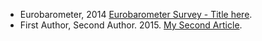 * Eurobarometer, 2014 [Eurobarometer Survey - Title here](http://ec.europa.eu/public_opinion/archives/eb/eb81/eb81_first_en.pdf).
* First Author, Second Author. 2015. [My Second Article](https://example.com/articles/2).

